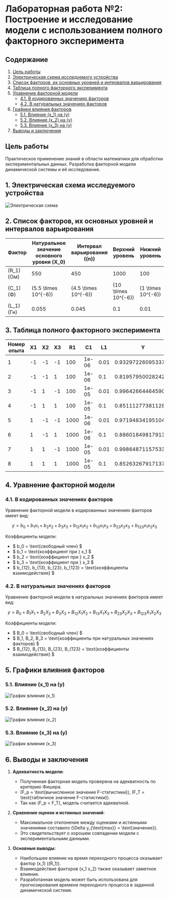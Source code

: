 # Лабораторная работа №2: Построение и исследование модели с использованием полного факторного эксперимента

## Содержание

1. [Цель работы](#цель-работы)
2. [Электрическая схема исследуемого устройства](#1-электрическая-схема-исследуемого-устройства)
3. [Список факторов, их основных уровней и интервалов варьирования](#2-список-факторов-их-основных-уровней-и-интервалов-варьирования)
4. [Таблица полного факторного эксперимента](#3-таблица-полного-факторного-эксперимента)
5. [Уравнение факторной модели](#4-уравнение-факторной-модели)
   - [4.1. В кодированных значениях факторов](#41-в-кодированных-значениях-факторов)
   - [4.2. В натуральных значениях факторов](#42-в-натуральных-значениях-факторов)
6. [Графики влияния факторов](#5-графики-влияния-факторов)
   - [5.1. Влияние \(x_1\) на \(y\)](#51-влияние-x_1-на-y)
   - [5.2. Влияние \(x_2\) на \(y\)](#52-влияние-x_2-на-y)
   - [5.3. Влияние \(x_3\) на \(y\)](#53-влияние-x_3-на-y)
7. [Выводы и заключения](#6-выводы-и-заключения)

## Цель работы
Практическое применение знаний в области математики для обработки экспериментальных данных. Разработка факторной модели динамической системы и её исследование.

## 1. Электрическая схема исследуемого устройства

![Электрическая схема](https://github.com/VolinNilov/university/blob/main/ToEiSR/2_lab_work/electric_shem_img.png)

## 2. Список факторов, их основных уровней и интервалов варьирования

| Фактор | Натуральное значение основного уровня \(X_0\) | Интервал варьирования (\(n\)) | Верхний уровень | Нижний уровень |
|--------|-----------------------------------------------|-------------------------------|-----------------|----------------|
| \(R_1\) (Ом) | 550 | 450 | 1000 | 100 |
| \(C_1\) (Ф) | \(5.5 \times 10^{-6}\) | \(4.5 \times 10^{-6}\) | \(10 \times 10^{-6}\) | \(1 \times 10^{-6}\) |
| \(L_1\) (Гн) | 0.055 | 0.045 | 0.1 | 0.01 |


## 3. Таблица полного факторного эксперимента

| Номер опыта | X1  | X2  | X3  | R1   | C1       | L1    | Y         |
| --- |------|------|------|-------|----------|--------|-----------|
| 1 | -1   | -1   | -1   | 100   | 1e-06    | 0.01   | 0.9329722609533777 |
| 2 | -1   | -1   | 1    | 100   | 1e-06    | 0.1    | 0.8195795002824284 |
| 3 | -1   | 1    | -1   | 100   | 1e-05    | 0.01   | 0.9964266446459094 |
| 4 | -1   | 1    | 1    | 100   | 1e-05    | 0.1    | 0.8511127738112807 |
| 5 | 1    | -1   | -1   | 1000  | 1e-06    | 0.01   | 0.9719483419510411 |
| 6 | 1    | -1   | 1    | 1000  | 1e-06    | 0.1    | 0.8860184981791343 |
| 7 | 1    | 1    | -1   | 1000  | 1e-05    | 0.01   | 0.9986487115753329 |
| 8 | 1    | 1    | 1    | 1000  | 1e-05    | 0.1    | 0.8526326791713751 |

## 4. Уравнение факторной модели

### 4.1. В кодированных значениях факторов

Уравнение факторной модели в кодированных значениях факторов имеет вид:

$$
y = b_0 + b_1 x_1 + b_2 x_2 + b_3 x_3 + b_{12} x_1 x_2 + b_{13} x_1 x_3 + b_{23} x_2 x_3 + b_{123} x_1 x_2 x_3
$$

Коэффициенты модели:
- $ b_0 = \text{свободный член} $
- $ b_1 = \text{коэффициент при } x_1 $
- $ b_2 = \text{коэффициент при } x_2 $
- $ b_3 = \text{коэффициент при } x_3 $
- $ b_{12}, b_{13}, b_{23}, b_{123} = \text{коэффициенты взаимодействия} $

### 4.2. В натуральных значениях факторов

Уравнение факторной модели в натуральных значениях факторов имеет вид:

$$
y = B_0 + B_1 X_1 + B_2 X_2 + B_3 X_3 + B_{12} X_1 X_2 + B_{13} X_1 X_3 + B_{23} X_2 X_3 + B_{123} X_1 X_2 X_3
$$

Коэффициенты модели:
- $ B_0 = \text{свободный член} $
- $ B_1, B_2, B_3 = \text{коэффициенты при натуральных значениях факторов} $
- $ B_{12}, B_{13}, B_{23}, B_{123} = \text{коэффициенты взаимодействия} $


## 5. Графики влияния факторов

### 5.1. Влияние \(x_1\) на \(y\)
![График влияния \(x_1\)](https://github.com/VolinNilov/university/blob/main/ToEiSR/2_lab_work/results/X1_influence.png)

### 5.2. Влияние \(x_2\) на \(y\)
![График влияния \(x_2\)](https://github.com/VolinNilov/university/blob/main/ToEiSR/2_lab_work/results/X2_influence.png)

### 5.3. Влияние \(x_3\) на \(y\)
![График влияния \(x_3\)](https://github.com/VolinNilov/university/blob/main/ToEiSR/2_lab_work/results/X3_influence.png)


## 6. Выводы и заключения

1. **Адекватность модели**: 
   - Полученная факторная модель проверена на адекватность по критерию Фишера.
   - \(F_p = \text{вычисленное значение F-статистики}\), \(F_T = \text{табличное значение F-статистики}\).
   - Так как \(F_p < F_T\), модель считается адекватной.

2. **Сравнение оценок и истинных значений**:
   - Максимальное отклонение между оценками и истинными значениями составило \(\Delta y_{\text{max}} = \text{значение}\).
   - Это свидетельствует о хорошем совпадении модели с экспериментальными данными.

3. **Основные выводы**:
   - Наибольшее влияние на время переходного процесса оказывает фактор \(x_1\) (\(R_1\)).
   - Взаимодействие факторов \(x_1 x_2\) также оказывает заметное влияние.
   - Разработанная модель может быть использована для прогнозирования времени переходного процесса в заданной динамической системе.
